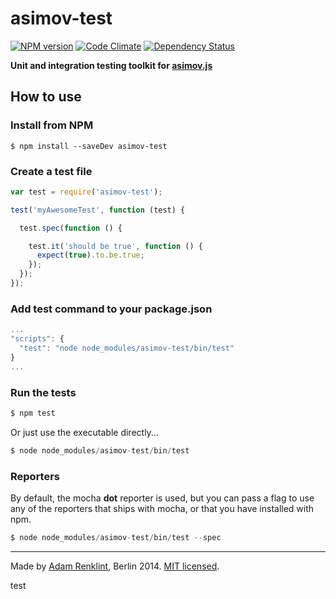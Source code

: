 asimov-test
================

[![NPM version](https://badge.fury.io/js/asimov-test.png)](http://badge.fury.io/js/asimov-test) [![Code Climate](https://codeclimate.com/github/adamrenklint/asimov-test.png)](https://codeclimate.com/github/adamrenklint/asimov-test) [![Dependency Status](https://david-dm.org/adamrenklint/asimov-test.png?theme=shields.io)](https://david-dm.org/adamrenklint/asimov-test)

**Unit and integration testing toolkit for [asimov.js](http://asimovjs.org)**

## How to use

### Install from NPM

    $ npm install --saveDev asimov-test

### Create a test file

```javascript
var test = require('asimov-test');

test('myAwesomeTest', function (test) {

  test.spec(function () {

    test.it('should be true', function () {
      expect(true).to.be.true;
    });
  });
});
```

### Add test command to your package.json

```javascript
...
"scripts": {
  "test": "node node_modules/asimov-test/bin/test"
}
...
```

### Run the tests

```javascript
$ npm test
```

Or just use the executable directly...

```javascript
$ node node_modules/asimov-test/bin/test
```

### Reporters

By default, the mocha **dot** reporter is used, but you can pass a flag to use any of the reporters that ships with mocha, or that you have installed with npm.

```javascript
$ node node_modules/asimov-test/bin/test --spec
```

---

Made by [Adam Renklint](http://adamrenklint.com), Berlin 2014. [MIT licensed](https://github.com/adamrenklint/asimov-test/blob/master/LICENSE).

test

